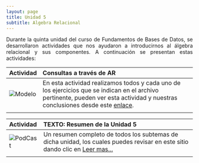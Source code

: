 ```yaml
---
layout: page
title: Unidad 5
subtitle: Algebra Relacional
---
```


<p style="text-align: justify;">Durante la quinta unidad del curso de Fundamentos de Bases de Datos, se desarrollaron actividades que nos ayudaron a introducirnos al álgebra relacional y sus componentes. A continuación se presentan estas actividades:</p>

| Actividad | Consultas a través de AR | 
| :------ |:--- |
| ![Modelo](https://basededatostec.github.io/img/01archivos.png) | En esta actividad realizamos todos y cada uno de los ejercicios que se indican en el archivo pertinente, pueden ver esta actividad y nuestras conclusiones desde este [enlace](https://basededatostec.github.io/2017-05-23-algebrarelacional/). | 
| | |

| Actividad | TEXTO: Resumen de la Unidad 5 | 
| :------ |:--- |
| ![PodCast](https://basededatostec.github.io/img/05resumen.png) | Un resumen completo de todos los subtemas de dicha unidad, los cuales puedes revisar en este sitio dando clic en [Leer mas...](https://basededatostec.github.io/2017-05-07-unidadcinco/)| 
| | |
